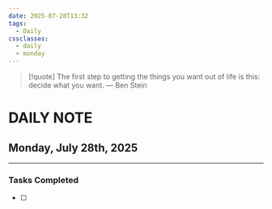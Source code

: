 ```yaml
---
date: 2025-07-28T13:32
tags:
  - Daily
cssclasses:
  - daily
  - monday
---
```




> [!quote] The first step to getting the things you want out of life is this: decide what you want.
> — Ben Stein
# DAILY NOTE  
## Monday, July 28th, 2025  
***  
### Tasks Completed
- [ ] 